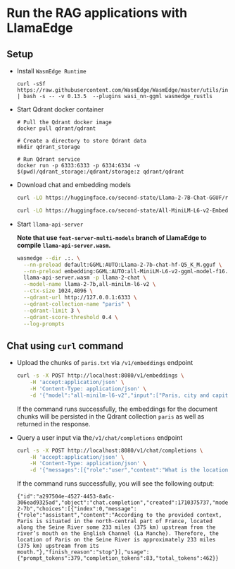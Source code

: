 # Run the RAG applications with LlamaEdge

## Setup

- Install `WasmEdge Runtime`

  ```console
  curl -sSf https://raw.githubusercontent.com/WasmEdge/WasmEdge/master/utils/install.sh | bash -s -- -v 0.13.5  --plugins wasi_nn-ggml wasmedge_rustls
  ```

- Start Qdrant docker container

  ```console
  # Pull the Qdrant docker image
  docker pull qdrant/qdrant

  # Create a directory to store Qdrant data
  mkdir qdrant_storage

  # Run Qdrant service
  docker run -p 6333:6333 -p 6334:6334 -v $(pwd)/qdrant_storage:/qdrant/storage:z qdrant/qdrant
  ```

- Download chat and embedding models

  ```bash
  curl -LO https://huggingface.co/second-state/Llama-2-7B-Chat-GGUF/resolve/main/Llama-2-7b-chat-hf-Q5_K_M.gguf
  ```

  ```bash
  curl -LO https://huggingface.co/second-state/All-MiniLM-L6-v2-Embedding-GGUF/resolve/main/all-MiniLM-L6-v2-ggml-model-f16.gguf
  ```

- Start `llama-api-server`

  **Note that use `feat-server-multi-models` branch of LlamaEdge to compile `llama-api-server.wasm`.**

  ```bash
  wasmedge --dir .:. \
    --nn-preload default:GGML:AUTO:Llama-2-7b-chat-hf-Q5_K_M.gguf \
    --nn-preload embedding:GGML:AUTO:all-MiniLM-L6-v2-ggml-model-f16.gguf \
    llama-api-server.wasm -p llama-2-chat \
    --model-name llama-2-7b,all-minilm-l6-v2 \
    --ctx-size 1024,4096 \
    --qdrant-url http://127.0.0.1:6333 \
    --qdrant-collection-name "paris" \
    --qdrant-limit 3 \
    --qdrant-score-threshold 0.4 \
    --log-prompts
  ```

## Chat using `curl` command

- Upload the chunks of `paris.txt` via `/v1/embeddings` endpoint

    ```bash
    curl -s -X POST http://localhost:8080/v1/embeddings \
        -H 'accept:application/json' \
        -H 'Content-Type: application/json' \
        -d '{"model":"all-minilm-l6-v2","input":["Paris, city and capital of France, situated in the north-central part of the country. People were living on the site of the present-day city, located along the Seine River some 233 miles (375 km) upstream from the river’s mouth on the English Channel (La Manche), by about 7600 BCE. The modern city has spread from the island (the Île de la Cité) and far beyond both banks of the Seine.","Paris occupies a central position in the rich agricultural region known as the Paris Basin, and it constitutes one of eight départements of the Île-de-France administrative region. It is by far the country’s most important centre of commerce and culture. Area city, 41 square miles (105 square km); metropolitan area, 890 square miles (2,300 square km).","Pop. (2020 est.) city, 2,145,906; (2020 est.) urban agglomeration, 10,858,874.","For centuries Paris has been one of the world’s most important and attractive cities. It is appreciated for the opportunities it offers for business and commerce, for study, for culture, and for entertainment; its gastronomy, haute couture, painting, literature, and intellectual community especially enjoy an enviable reputation. Its sobriquet “the City of Light” (“la Ville Lumière”), earned during the Enlightenment, remains appropriate, for Paris has retained its importance as a centre for education and intellectual pursuits.","Paris’s site at a crossroads of both water and land routes significant not only to France but also to Europe has had a continuing influence on its growth. Under Roman administration, in the 1st century BCE, the original site on the Île de la Cité was designated the capital of the Parisii tribe and territory. The Frankish king Clovis I had taken Paris from the Gauls by 494 CE and later made his capital there.","Under Hugh Capet (ruled 987–996) and the Capetian dynasty the preeminence of Paris was firmly established, and Paris became the political and cultural hub as modern France took shape. France has long been a highly centralized country, and Paris has come to be identified with a powerful central state, drawing to itself much of the talent and vitality of the provinces."]}'
    ```

    If the command runs successfully, the embeddings for the document chunks will be persisted in the Qdrant collection `paris` as well as returned in the response.

- Query a user input via the`/v1/chat/completions` endpoint

    ```bash
    curl -s -X POST http://localhost:8080/v1/chat/completions \
        -H 'accept:application/json' \
        -H 'Content-Type: application/json' \
        -d '{"messages":[{"role":"user","content":"What is the location of Paris, France on the Seine River?\n"}],"model":"llama-2-7b","stream":false}'
    ```

    If the command runs successfully, you will see the following output:

    ```console
    {"id":"a297504e-4527-4453-8a6c-306ead9325ad","object":"chat.completion","created":1710375737,"model":"llama-2-7b","choices":[{"index":0,"message":{"role":"assistant","content":"According to the provided context, Paris is situated in the north-central part of France, located along the Seine River some 233 miles (375 km) upstream from the river’s mouth on the English Channel (La Manche). Therefore, the location of Paris on the Seine River is approximately 233 miles (375 km) upstream from its mouth."},"finish_reason":"stop"}],"usage":{"prompt_tokens":379,"completion_tokens":83,"total_tokens":462}}
    ```
<!--
## Chat with ChatBot UI

- Upload the chunks of `paris.txt` via `/v1/embeddings` endpoint. Download the paris.json [here](https://github.com/LlamaEdge/Example-LlamaEdge-RAG/blob/main/paris.json).

    ```bash
   curl -s -X POST http://localhost:8080/v1/embeddings \
    -H 'accept:application/json' \
    -H 'Content-Type: application/json' \
    -d @paris.json
    ```

    If the command runs successfully, the embeddings for the document chunks will be persisted in the Qdrant collection `paris` as well as returned in the response.

- Interact with the RAG app via the Chatbot UI

  Then, you can open http://localhost:8080 in the browser to chat with the RAG.

  ![image](https://github.com/LlamaEdge/Example-LlamaEdge-RAG/assets/45785633/e8a2d929-b1b1-4689-9bce-972d8c88f8aa) -->
